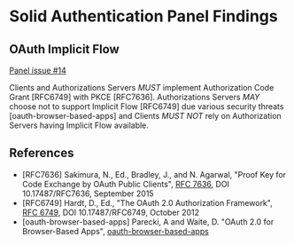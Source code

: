 # Solid Authentication Panel Findings

## OAuth Implicit Flow

[Panel issue #14](https://github.com/solid/authentication-panel/issues/14)

Clients and Authorizations Servers *MUST* implement Authorization Code Grant [RFC6749] with PKCE [RFC7636]. Authorizations Servers *MAY* choose not to support Implicit Flow [RFC6749] due various security threats [oauth-browser-based-apps] and Clients *MUST NOT* rely on Authorization Servers having Implicit Flow available.

## References

*   [RFC7636]  Sakimura, N., Ed., Bradley, J., and N. Agarwal, "Proof Key for Code Exchange by OAuth Public Clients", [RFC 7636](https://tools.ietf.org/html/rfc7636), DOI 10.17487/RFC7636, September 2015
*   [RFC6749]  Hardt, D., Ed., "The OAuth 2.0 Authorization Framework", [RFC 6749](https://tools.ietf.org/html/rfc6749), DOI 10.17487/RFC6749, October 2012
*   [oauth-browser-based-apps]  Parecki, A and Waite, D. "OAuth 2.0 for Browser-Based Apps", [oauth-browser-based-apps](https://tools.ietf.org/html/draft-ietf-oauth-browser-based-apps-04)
